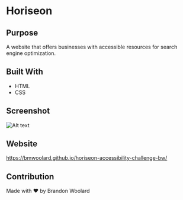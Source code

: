 # Horiseon

## Purpose
A website that offers businesses with accessible resources for search engine optimization.

## Built With
* HTML
* CSS

## Screenshot
![Alt text](./Develop/assets/images/Horiseon-screenshot.png)

## Website
https://bmwoolard.github.io/horiseon-accessibility-challenge-bw/

## Contribution
Made with ❤️ by Brandon Woolard